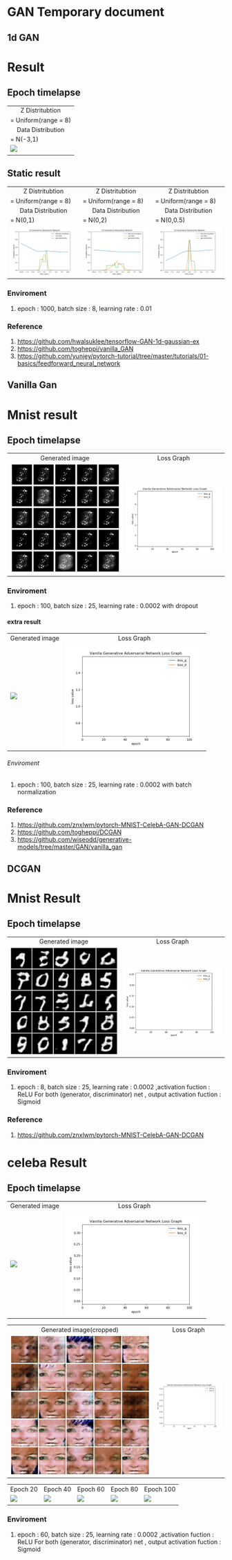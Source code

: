 GAN Temporary document
======================


1d GAN
---------

# Result
## Epoch timelapse

<table align='center'>
<tr align='center'>
 <td> Z Distritubtion</td>
 </tr>
 <tr>
 <td> = Uniform(range = 8) </td>
 </tr>
<tr align='center'>
 <td> Data Distribution </td>
  </tr>
 <tr>
 <td> = N(-3,1) </td>
 </tr>
<tr>
 <td><img src = 'img/1dgan.gif'> </td>
</tr>
</table>

## Static result


<table align='center'>
<tr align='center'>
 <td> Z Distritubtion</td>
 <td> Z Distritubtion</td>
 <td> Z Distritubtion</td>
 </tr>
 <tr>
 <td> = Uniform(range = 8) </td>
  <td> = Uniform(range = 8) </td>
  <td> = Uniform(range = 8) </td>
 </tr>
<tr align='center'>
 <td> Data Distribution </td>
  <td> Data Distribution </td>
  <td> Data Distribution </td>
  </tr>
 <tr>
 <td> = N(0,1) </td>
   <td> = N(0,2) </td>
   <td> = N(0,0.5) </td>
 </tr>
<tr>
 <td><img src = 'img/1dgan_1.png' ></td>
   <td><img src = 'img/1dgan_2.png'> </td>
     <td><img src = 'img/1dgan_0.5.png'> </td>
</tr>
</table>

### Enviroment
1. epoch : 1000, batch size : 8, learning rate : 0.01

### Reference
1. https://github.com/hwalsuklee/tensorflow-GAN-1d-gaussian-ex
2. https://github.com/togheppi/vanilla_GAN
3. https://github.com/yunjey/pytorch-tutorial/tree/master/tutorials/01-basics/feedforward_neural_network


Vanilla Gan
------------------

# Mnist result
## Epoch timelapse

<table align='center'>
<tr align='center'>
 <td> Generated image</td>
 <td> Loss Graph </td>
 </tr>
<tr>
 <td><img src = 'img/gan_mnist.gif'> </td>
 <td><img src = 'img/gan_mnist_loss.gif'></td>
</tr>
</table>

### Enviroment
1. epoch : 100, batch size : 25, learning rate : 0.0002 with dropout

#### extra result

<table align='center'>
<tr align='center'>
 <td> Generated image</td>
 <td> Loss Graph </td>
 </tr>
<tr>
 <td><img src = 'img/gan_bn_mnist.gif'> </td>
 <td><img src = 'img/gan_bn_mnist_loss.gif'></td>
</tr>
</table>

###### Enviroment
1. epoch : 100, batch size : 25, learning rate : 0.0002 with batch normalization

### Reference
1. https://github.com/znxlwm/pytorch-MNIST-CelebA-GAN-DCGAN
2. https://github.com/togheppi/DCGAN
3. https://github.com/wiseodd/generative-models/tree/master/GAN/vanilla_gan



DCGAN
-----------------

# Mnist Result
## Epoch timelapse

<table align='center'>
<tr align='center'>
 <td> Generated image</td>
 <td> Loss Graph </td>
 </tr>
<tr>
 <td><img src = 'img/dcgan_mnist_fixed_ani.gif'> </td>
 <td><img src = 'img/dcgan_mnist_loss.gif'></td>
</tr>
</table>

### Enviroment
1. epoch : 8, batch size : 25, learning rate : 0.0002 ,activation fuction : ReLU For 
both (generator, discriminator) net , output activation fuction : Sigmoid

### Reference
1. https://github.com/znxlwm/pytorch-MNIST-CelebA-GAN-DCGAN

# celeba Result
## Epoch timelapse

<table align='center'>
<tr align='center'>
 <td> Generated image</td>
 <td> Loss Graph </td>
 </tr>
<tr>
 <td><img src = 'img/dcgan_celeba.gif'> </td>
 <td><img src = 'img/dcgan_celeba_loss.gif'></td>
</tr>
</table> 

<table align='center'>
<tr align='center'>
 <td> Generated image(cropped)</td>
 <td> Loss Graph </td>
 </tr>
<tr>
 <td><img src = 'img/cropped_output.gif'> </td>
 <td><img src = 'img/cropped_celeba_loss.gif'></td>
</tr>
</table> 

<table align='center'>
<tr align='center'>
 <td> Epoch 20 </td>
<td> Epoch 40 </td>
<td> Epoch 60 </td>
<td> Epoch 80 </td>
<td> Epoch 100 </td>
 </tr>
<tr>
 <td><img src = 'img/dcgan_e20.gif'> </td>
 <td><img src = 'img/dcgan_e40.gif'></td>
 <td><img src = 'img/dcgan_e60.gif'> </td>
 <td><img src = 'img/dcgan_e80.gif'> </td>
 <td><img src = 'img/dcgan_e100.gif'> </td>
</tr>
</table>

### Enviroment
1. epoch : 60, batch size : 25, learning rate : 0.0002 ,activation fuction : ReLU For 
both (generator, discriminator) net , output activation fuction : Sigmoid


